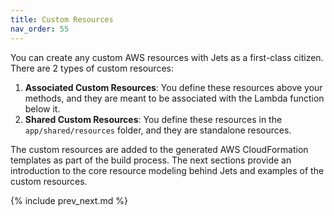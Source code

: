 ```yaml
---
title: Custom Resources
nav_order: 55
---
```


You can create any custom AWS resources with Jets as a first-class citizen.  There are 2 types of custom resources:

1. **Associated Custom Resources**: You define these resources above your methods, and they are meant to be associated with the Lambda function below it.
2. **Shared Custom Resources**: You define these resources in the `app/shared/resources` folder, and they are standalone resources.

The custom resources are added to the generated AWS CloudFormation templates as part of the build process. The next sections provide an introduction to the core resource modeling behind Jets and examples of the custom resources.

{% include prev_next.md %}